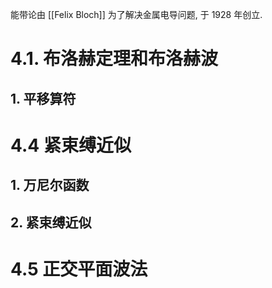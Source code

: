 能带论由 [[Felix Bloch]] 为了解决金属电导问题, 于 1928 年创立.

# 4.1. 布洛赫定理和布洛赫波

## 1. 平移算符


# 4.4 紧束缚近似

## 1. 万尼尔函数

## 2. 紧束缚近似

# 4.5 正交平面波法
